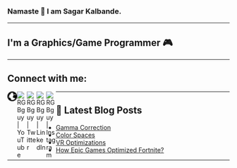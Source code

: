 ### Namaste 🙏 I am Sagar Kalbande. 
---
## I'm a Graphics/Game Programmer 🎮
---
## Connect with me:

[<img align="left" width="22px" src="https://raw.githubusercontent.com/iconic/open-iconic/master/svg/globe.svg" />][website]
[<img align="left" alt="RGBguy | YouTube" width="22px" src="https://cdn.jsdelivr.net/npm/simple-icons@v3/icons/youtube.svg" />][youtube]
[<img align="left" alt="RGBguy | Twitter" width="22px" src="https://cdn.jsdelivr.net/npm/simple-icons@v3/icons/twitter.svg" />][twitter]
[<img align="left" alt="RGBguy | LinkedIn" width="22px" src="https://cdn.jsdelivr.net/npm/simple-icons@v3/icons/linkedin.svg" />][linkedin]
[<img align="left" alt="RGBguy | Instagram" width="22px" src="https://cdn.jsdelivr.net/npm/simple-icons@v3/icons/instagram.svg" />][instagram]

---
## 📕 Latest Blog Posts

<!-- BLOG-POST-LIST:START -->
- [Gamma Correction](https://medium.com/@rgbguy/gamma-correction-91f34a9a17e4)
- [Color Spaces](https://medium.com/@rgbguy/color-spaces-94fcdb77d08)
- [VR Optimizations](https://medium.com/@rgbguy/optimizations-in-vr-foveated-rendering-6064d8344297)
- [How Epic Games Optimized Fortnite?](https://medium.com/@rgbguy/how-epic-games-optimized-unreal-engine-for-fortnite-battle-royale-part-1-8190f10bf940)
<!-- BLOG-POST-LIST:END -->

---

[website]: https://rgbguy.github.io/portfolio/
[twitter]: https://twitter.com/rgbguy101
[youtube]: https://www.youtube.com/c/RGBGuy
[instagram]: https://www.instagram.com/rgbguy/
[linkedin]: https://www.linkedin.com/in/sagarkalbande/

